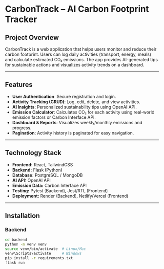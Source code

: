 # CarbonTrack – AI Carbon Footprint Tracker

## Project Overview
CarbonTrack is a web application that helps users monitor and reduce their carbon footprint. Users can log daily activities (transport, energy, meals) and calculate estimated CO₂ emissions. The app provides AI-generated tips for sustainable actions and visualizes activity trends on a dashboard.

---

## Features
- **User Authentication**: Secure registration and login.
- **Activity Tracking (CRUD)**: Log, edit, delete, and view activities.
- **AI Insights**: Personalized sustainability tips using OpenAI API.
- **Emission Calculator**: Calculates CO₂ for each activity using real-world emission factors or Carbon Interface API.
- **Dashboard & Reports**: Visualizes weekly/monthly emissions and progress.
- **Pagination**: Activity history is paginated for easy navigation.

---

## Technology Stack
- **Frontend:** React, TailwindCSS
- **Backend:** Flask (Python)
- **Database:** PostgreSQL / MongoDB
- **AI API:** OpenAI API
- **Emission Data:** Carbon Interface API
- **Testing:** Pytest (Backend), Jest/RTL (Frontend)
- **Deployment:** Render (Backend), Netlify/Vercel (Frontend)

---

## Installation

### Backend
```bash
cd backend
python -m venv venv
source venv/bin/activate  # Linux/Mac
venv\Scripts\activate     # Windows
pip install -r requirements.txt
flask run
